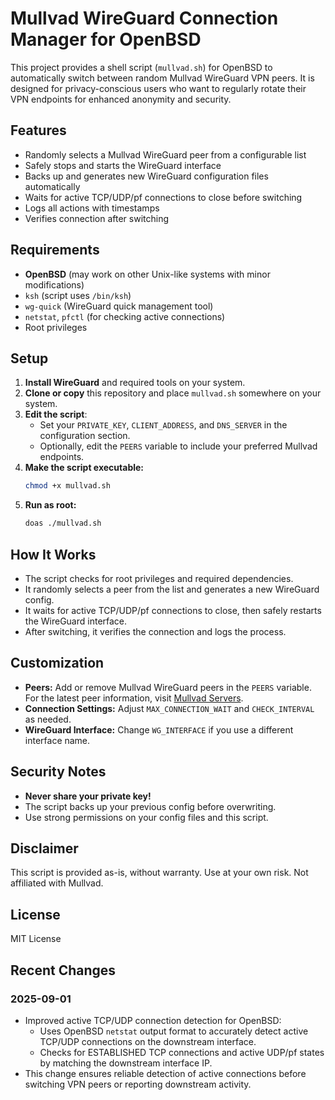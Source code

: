 # Mullvad WireGuard Connection Manager for OpenBSD

This project provides a shell script (`mullvad.sh`) for OpenBSD to automatically switch between random Mullvad WireGuard VPN peers. It is designed for privacy-conscious users who want to regularly rotate their VPN endpoints for enhanced anonymity and security.

## Features

- Randomly selects a Mullvad WireGuard peer from a configurable list
- Safely stops and starts the WireGuard interface
- Backs up and generates new WireGuard configuration files automatically
- Waits for active TCP/UDP/pf connections to close before switching
- Logs all actions with timestamps
- Verifies connection after switching

## Requirements

- **OpenBSD** (may work on other Unix-like systems with minor modifications)
- `ksh` (script uses `/bin/ksh`)
- `wg-quick` (WireGuard quick management tool)
- `netstat`, `pfctl` (for checking active connections)
- Root privileges

## Setup

1. **Install WireGuard** and required tools on your system.
2. **Clone or copy** this repository and place `mullvad.sh` somewhere on your system.
3. **Edit the script**:
   - Set your `PRIVATE_KEY`, `CLIENT_ADDRESS`, and `DNS_SERVER` in the configuration section.
   - Optionally, edit the `PEERS` variable to include your preferred Mullvad endpoints.
4. **Make the script executable:**
   ```sh
   chmod +x mullvad.sh
   ```
5. **Run as root:**
   ```sh
   doas ./mullvad.sh
   ```

## How It Works

- The script checks for root privileges and required dependencies.
- It randomly selects a peer from the list and generates a new WireGuard config.
- It waits for active TCP/UDP/pf connections to close, then safely restarts the WireGuard interface.
- After switching, it verifies the connection and logs the process.

## Customization

- **Peers:** Add or remove Mullvad WireGuard peers in the `PEERS` variable. For the latest peer information, visit [Mullvad Servers](https://mullvad.net/en/servers).
- **Connection Settings:** Adjust `MAX_CONNECTION_WAIT` and `CHECK_INTERVAL` as needed.
- **WireGuard Interface:** Change `WG_INTERFACE` if you use a different interface name.

## Security Notes

- **Never share your private key!**
- The script backs up your previous config before overwriting.
- Use strong permissions on your config files and this script.

## Disclaimer

This script is provided as-is, without warranty. Use at your own risk. Not affiliated with Mullvad.

## License

MIT License

## Recent Changes

### 2025-09-01

- Improved active TCP/UDP connection detection for OpenBSD:
  - Uses OpenBSD `netstat` output format to accurately detect active TCP/UDP connections on the downstream interface.
  - Checks for ESTABLISHED TCP connections and active UDP/pf states by matching the downstream interface IP.
- This change ensures reliable detection of active connections before switching VPN peers or reporting downstream activity.
